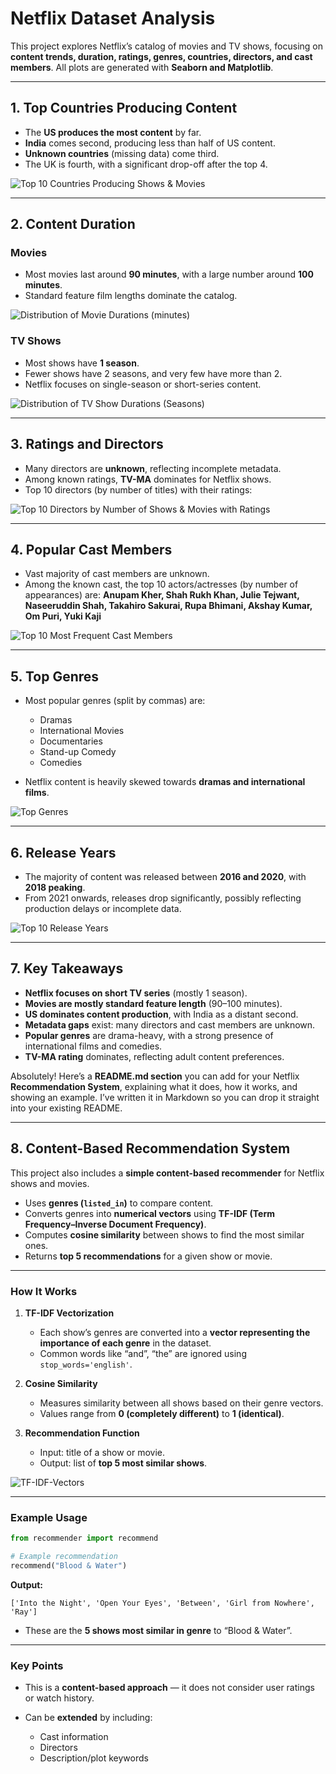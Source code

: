 # Netflix Dataset Analysis

This project explores Netflix’s catalog of movies and TV shows, focusing on **content trends, duration, ratings, genres, countries, directors, and cast members**. All plots are generated with **Seaborn and Matplotlib**.

---

## **1. Top Countries Producing Content**

* The **US produces the most content** by far.
* **India** comes second, producing less than half of US content.
* **Unknown countries** (missing data) come third.
* The UK is fourth, with a significant drop-off after the top 4.

![Top 10 Countries Producing Shows & Movies](top_10_countries.png)

---

## **2. Content Duration**

### **Movies**

* Most movies last around **90 minutes**, with a large number around **100 minutes**.
* Standard feature film lengths dominate the catalog.

![Distribution of Movie Durations (minutes)](movies_duration_distribution.png)

### **TV Shows**

* Most shows have **1 season**.
* Fewer shows have 2 seasons, and very few have more than 2.
* Netflix focuses on single-season or short-series content.

![Distribution of TV Show Durations (Seasons)](shows_season_distribution.png)

---

## **3. Ratings and Directors**

* Many directors are **unknown**, reflecting incomplete metadata.
* Among known ratings, **TV-MA** dominates for Netflix shows.
* Top 10 directors (by number of titles) with their ratings:

![Top 10 Directors by Number of Shows & Movies with Ratings](top_directors_ratings.png)

---

## **4. Popular Cast Members**

* Vast majority of cast members are unknown.
* Among the known cast, the top 10 actors/actresses (by number of appearances) are:
  **Anupam Kher, Shah Rukh Khan, Julie Tejwant, Naseeruddin Shah, Takahiro Sakurai, Rupa Bhimani, Akshay Kumar, Om Puri, Yuki Kaji**

![Top 10 Most Frequent Cast Members](top_cast_members.png)

---

## **5. Top Genres**

* Most popular genres (split by commas) are:

  * Dramas
  * International Movies
  * Documentaries
  * Stand-up Comedy
  * Comedies

* Netflix content is heavily skewed towards **dramas and international films**.

![Top Genres](top_10_genres.png)

---

## **6. Release Years**

* The majority of content was released between **2016 and 2020**, with **2018 peaking**.
* From 2021 onwards, releases drop significantly, possibly reflecting production delays or incomplete data.

![Top 10 Release Years](top_10_release_years.png)

---

## **7. Key Takeaways**

* **Netflix focuses on short TV series** (mostly 1 season).
* **Movies are mostly standard feature length** (90–100 minutes).
* **US dominates content production**, with India as a distant second.
* **Metadata gaps** exist: many directors and cast members are unknown.
* **Popular genres** are drama-heavy, with a strong presence of international films and comedies.
* **TV-MA rating** dominates, reflecting adult content preferences.

Absolutely! Here’s a **README.md section** you can add for your Netflix **Recommendation System**, explaining what it does, how it works, and showing an example. I’ve written it in Markdown so you can drop it straight into your existing README.

---

## **8. Content-Based Recommendation System**

This project also includes a **simple content-based recommender** for Netflix shows and movies.

* Uses **genres (`listed_in`)** to compare content.
* Converts genres into **numerical vectors** using **TF-IDF (Term Frequency–Inverse Document Frequency)**.
* Computes **cosine similarity** between shows to find the most similar ones.
* Returns **top 5 recommendations** for a given show or movie.

---

### **How It Works**

1. **TF-IDF Vectorization**

   * Each show’s genres are converted into a **vector representing the importance of each genre** in the dataset.
   * Common words like “and”, “the” are ignored using `stop_words='english'`.

2. **Cosine Similarity**

   * Measures similarity between all shows based on their genre vectors.
   * Values range from **0 (completely different)** to **1 (identical)**.

3. **Recommendation Function**

   * Input: title of a show or movie.
   * Output: list of **top 5 most similar shows**.

![TF-IDF-Vectors](TF-IDF.png)

---

### **Example Usage**

```python
from recommender import recommend

# Example recommendation
recommend("Blood & Water")
```

**Output:**

```
['Into the Night', 'Open Your Eyes', 'Between', 'Girl from Nowhere', 'Ray']
```

* These are the **5 shows most similar in genre** to “Blood & Water”.

---

### **Key Points**

* This is a **content-based approach** — it does not consider user ratings or watch history.
* Can be **extended** by including:

  * Cast information
  * Directors
  * Description/plot keywords

